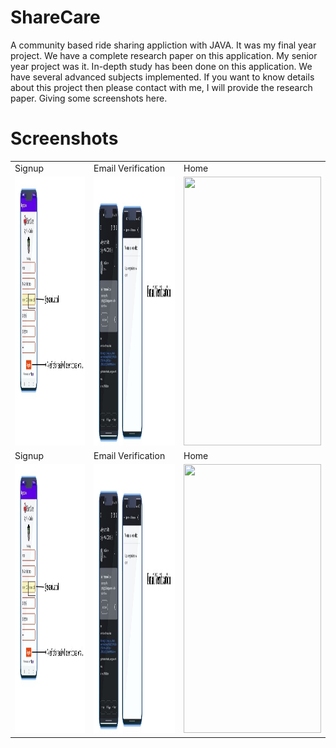 # ShareCare
A community based ride sharing appliction with JAVA.
It was my final year project. We have a complete research paper on this application.
My senior year project was it. In-depth study has been done on this application. We have several advanced subjects implemented.
If you want to know details about this project then please contact with me, I will provide the research paper.
Giving some screenshots here.

# Screenshots

<table>
  <tr>
    <td>Signup</td>
     <td>Email Verification</td>
     <td>Home</td>
  </tr>
  <tr>
    <td><img src="https://github.com/Rakibul25/ShareCare/blob/master/screenshots/signup.jpg" width="220" height="430"></td>
    <td><img src="https://github.com/Rakibul25/ShareCare/blob/master/screenshots/email_verification.jpg" width="220" height="430"></td>
    <td><img src="https://github.com/Rakibul25/ShareCare/blob/master/screenshots/home_page.jpg" width="220" height="430"></td>
  </tr>
  <tr>
    <td>Signup</td>
     <td>Email Verification</td>
     <td>Home</td>
  </tr>
  <tr>
    <td><img src="https://github.com/Rakibul25/ShareCare/blob/master/screenshots/signup.jpg" width="220" height="430"></td>
    <td><img src="https://github.com/Rakibul25/ShareCare/blob/master/screenshots/email_verification.jpg" width="220" height="430"></td>
    <td><img src="https://github.com/Rakibul25/ShareCare/blob/master/screenshots/home_page.jpg" width="220" height="430"></td>
  </tr>
 </table>
